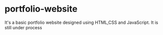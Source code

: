 # portfolio-website
It's a basic portfolio website designed using HTML,CSS and JavaScript. It is still under process
